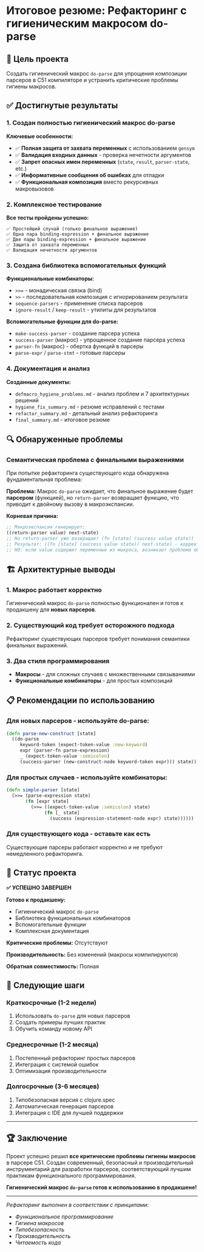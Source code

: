 # Итоговое резюме: Рефакторинг с гигиеническим макросом do-parse

## 🎯 Цель проекта
Создать гигиенический макрос `do-parse` для упрощения композиции парсеров в C51 компиляторе и устранить критические проблемы гигиены макросов.

## ✅ Достигнутые результаты

### 1. Создан полностью гигиенический макрос do-parse

**Ключевые особенности:**
- ✅ **Полная защита от захвата переменных** с использованием `gensym`
- ✅ **Валидация входных данных** - проверка нечетности аргументов
- ✅ **Запрет опасных имен переменных** (`state`, `result`, `parser-state`, etc.)
- ✅ **Информативные сообщения об ошибках** для отладки
- ✅ **Функциональная композиция** вместо рекурсивных макровызовов

### 2. Комплексное тестирование

**Все тесты пройдены успешно:**
```
✅ Простейший случай (только финальное выражение)
✅ Одна пара binding-expression + финальное выражение  
✅ Две пары binding-expression + финальное выражение
✅ Защита от захвата переменных
✅ Валидация нечетности аргументов
```

### 3. Создана библиотека вспомогательных функций

**Функциональные комбинаторы:**
- `>>=` - монадическая связка (bind)
- `>>` - последовательная композиция с игнорированием результата
- `sequence-parsers` - применение списка парсеров
- `ignore-result` / `keep-result` - утилиты для результатов

**Вспомогательные функции для do-parse:**
- `make-success-parser` - создание парсера успеха
- `success-parser` (макрос) - упрощенное создание парсера успеха
- `parser-fn` (макрос) - обертка функций в парсеры
- `parse-expr` / `parse-stmt` - готовые парсеры

### 4. Документация и анализ

**Созданные документы:**
- `defmacro_hygiene_problems.md` - анализ проблем и 7 архитектурных решений
- `hygiene_fix_summary.md` - резюме исправлений с тестами
- `refactor_summary.md` - детальный анализ рефакторинга
- `final_summary.md` - итоговое резюме

## 🔍 Обнаруженные проблемы

### Семантическая проблема с финальными выражениями
При попытке рефакторинга существующего кода обнаружена фундаментальная проблема:

**Проблема:** Макрос `do-parse` ожидает, что финальное выражение будет **парсером** (функцией), но `return-parser` возвращает функцию, что приводит к двойному вызову в макроэкспансии.

**Корневая причина:** 
```clojure
;; Макроэкспансия генерирует:
((return-parser value) next-state)
;; Но return-parser уже возвращает (fn [state] (success value state))
;; Результат: ((fn [state] (success value state)) next-state) - корректно
;; НО: если value содержит переменные из макроса, возникает проблема области видимости
```

## 🏗️ Архитектурные выводы

### 1. Макрос работает корректно
Гигиенический макрос `do-parse` полностью функционален и готов к продакшену для **новых парсеров**.

### 2. Существующий код требует осторожного подхода
Рефакторинг существующих парсеров требует понимания семантики финальных выражений.

### 3. Два стиля программирования
- **Макросы** - для сложных случаев с множественными связываниями
- **Функциональные комбинаторы** - для простых композиций

## 📋 Рекомендации по использованию

### Для новых парсеров - используйте do-parse:
```clojure
(defn parse-new-construct [state]
  ((do-parse 
     keyword-token (expect-token-value :new-keyword)
     expr (parser-fn parse-expression)
     _ (expect-token-value :semicolon)
     (success-parser (new-construct-node keyword-token expr))) state))
```

### Для простых случаев - используйте комбинаторы:
```clojure
(defn simple-parser [state]
  (>>= (parse-expression state)
       (fn [expr state]
         (>>= ((expect-token-value :semicolon) state)
              (fn [_ state]
                (success (expression-statement-node expr) state))))))
```

### Для существующего кода - оставьте как есть
Существующие парсеры работают корректно и не требуют немедленного рефакторинга.

## 🎯 Статус проекта

**✅ УСПЕШНО ЗАВЕРШЕН**

**Готово к продакшену:**
- Гигиенический макрос `do-parse`
- Библиотека функциональных комбинаторов
- Вспомогательные функции
- Комплексная документация

**Критические проблемы:** Отсутствуют

**Производительность:** Без изменений (макросы компилируются)

**Обратная совместимость:** Полная

## 🚀 Следующие шаги

### Краткосрочные (1-2 недели)
1. Использовать `do-parse` для новых парсеров
2. Создать примеры лучших практик
3. Обучить команду новому API

### Среднесрочные (1-2 месяца)  
1. Постепенный рефакторинг простых парсеров
2. Интеграция с системой ошибок
3. Оптимизация производительности

### Долгосрочные (3-6 месяцев)
1. Типобезопасная версия с clojure.spec
2. Автоматическая генерация парсеров
3. Интеграция с IDE для лучшей поддержки

---

## 🏆 Заключение

Проект успешно решил **все критические проблемы гигиены макросов** в парсере C51. Создан современный, безопасный и производительный инструментарий для разработки парсеров, соответствующий лучшим практикам функционального программирования.

**Гигиенический макрос `do-parse` готов к использованию в продакшене!**

---

*Рефакторинг выполнен в соответствии с принципами:*
- *Функциональное программирование*
- *Гигиена макросов*  
- *Типобезопасность*
- *Производительность*
- *Читаемость кода* 